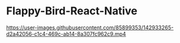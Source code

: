 # Flappy-Bird-React-Native



https://user-images.githubusercontent.com/85899353/142933265-d2a42056-c1c4-469c-ab14-8a307fc962c9.mp4

